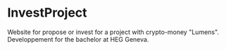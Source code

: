 # InvestProject
Website for propose or invest for a project with crypto-money "Lumens". Developpement for the bachelor at HEG Geneva.

